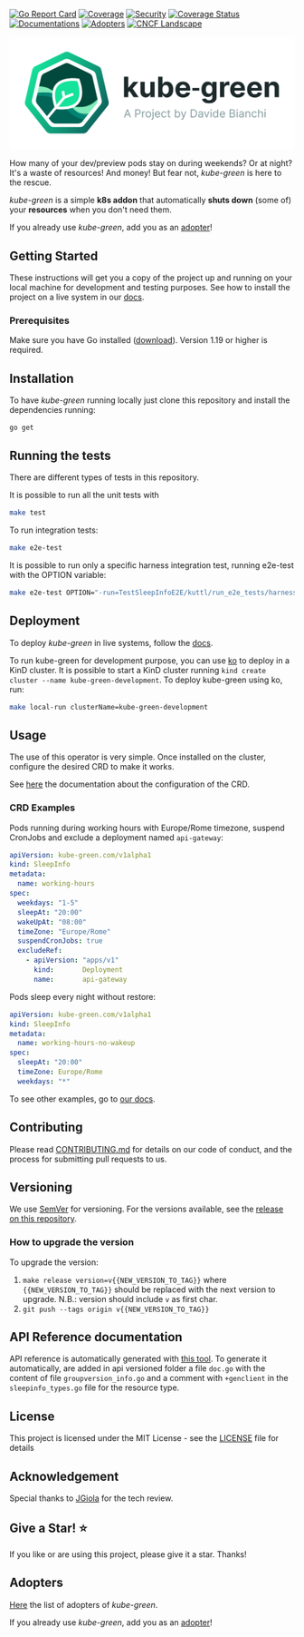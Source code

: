 [![Go Report Card][go-report-svg]][go-report-card]
[![Coverage][test-and-build-svg]][test-and-build]
[![Security][security-badge]][security-pipelines]
[![Coverage Status][coverage-badge]][coverage]
[![Documentations][website-badge]][website]
[![Adopters][adopters-badge]][adopters]
[![CNCF Landscape][cncf-badge]][cncf-landscape]

<picture>
  <source media="(prefers-color-scheme: dark)" srcset="https://raw.githubusercontent.com/kube-green/kube-green/main/logo/logo-horizontal-dark.svg">
  <img alt="Dark kube-green logo" src="https://raw.githubusercontent.com/kube-green/kube-green/main/logo/logo-horizontal.svg">
</picture>

How many of your dev/preview pods stay on during weekends? Or at night? It's a waste of resources! And money! But fear not, *kube-green* is here to the rescue.

*kube-green* is a simple **k8s addon** that automatically **shuts down** (some of) your **resources** when you don't need them.

If you already use *kube-green*, add you as an [adopter][add-adopters]!

## Getting Started

These instructions will get you a copy of the project up and running on your local machine for development and testing purposes. See how to install the project on a live system in our [docs](https://kube-green.dev/docs/install/).

### Prerequisites

Make sure you have Go installed ([download](https://go.dev/dl/)). Version 1.19 or higher is required.

## Installation

To have *kube-green* running locally just clone this repository and install the dependencies running:

```golang
go get
```

## Running the tests

There are different types of tests in this repository.

It is possible to run all the unit tests with

```sh
make test
```

To run integration tests:

```sh
make e2e-test
```

It is possible to run only a specific harness integration test, running e2e-test with the OPTION variable:

```sh
make e2e-test OPTION="-run=TestSleepInfoE2E/kuttl/run_e2e_tests/harness/{TEST_NAME}"
```

## Deployment

To deploy *kube-green* in live systems, follow the [docs](https://kube-green.dev/docs/install/).

To run kube-green for development purpose, you can use [ko](https://ko.build/) to deploy
in a KinD cluster.
It is possible to start a KinD cluster running `kind create cluster --name kube-green-development`.
To deploy kube-green using ko, run:

```sh
make local-run clusterName=kube-green-development
```

## Usage

The use of this operator is very simple. Once installed on the cluster, configure the desired CRD to make it works.

See [here](https://kube-green.dev/docs/configuration/) the documentation about the configuration of the CRD.

### CRD Examples

Pods running during working hours with Europe/Rome timezone, suspend CronJobs and exclude a deployment named `api-gateway`:

```yaml
apiVersion: kube-green.com/v1alpha1
kind: SleepInfo
metadata:
  name: working-hours
spec:
  weekdays: "1-5"
  sleepAt: "20:00"
  wakeUpAt: "08:00"
  timeZone: "Europe/Rome"
  suspendCronJobs: true
  excludeRef:
    - apiVersion: "apps/v1"
      kind:       Deployment
      name:       api-gateway
```

Pods sleep every night without restore:

```yaml
apiVersion: kube-green.com/v1alpha1
kind: SleepInfo
metadata:
  name: working-hours-no-wakeup
spec:
  sleepAt: "20:00"
  timeZone: Europe/Rome
  weekdays: "*"
```

To see other examples, go to [our docs](https://kube-green.dev/docs/configuration/#examples).

## Contributing

Please read [CONTRIBUTING.md](https://gist.github.com/PurpleBooth/b24679402957c63ec426) for details on our code of conduct, and the process for submitting pull requests to us.

## Versioning

We use [SemVer](http://semver.org/) for versioning. For the versions available, see the [release on this repository](https://github.com/kube-green/kube-green/releases).

### How to upgrade the version

To upgrade the version:

1. `make release version=v{{NEW_VERSION_TO_TAG}}` where `{{NEW_VERSION_TO_TAG}}` should be replaced with the next version to upgrade. N.B.: version should include `v` as first char.
2. `git push --tags origin v{{NEW_VERSION_TO_TAG}}`

## API Reference documentation

API reference is automatically generated with [this tool](https://github.com/ahmetb/gen-crd-api-reference-docs). To generate it automatically, are added in api versioned folder a file `doc.go` with the content of file `groupversion_info.go` and a comment with `+genclient` in the `sleepinfo_types.go` file for the resource type.

## License

This project is licensed under the MIT License - see the [LICENSE](LICENSE) file for details

## Acknowledgement

Special thanks to [JGiola](https://github.com/JGiola) for the tech review.

## Give a Star! ⭐

If you like or are using this project, please give it a star. Thanks!

## Adopters

[Here](https://kube-green.dev/docs/adopters/) the list of adopters of *kube-green*.

If you already use *kube-green*, add you as an [adopter][add-adopters]!

[go-report-svg]: https://goreportcard.com/badge/github.com/kube-green/kube-green
[go-report-card]: https://goreportcard.com/report/github.com/kube-green/kube-green
[test-and-build-svg]: https://github.com/kube-green/kube-green/actions/workflows/test.yml/badge.svg
[test-and-build]: https://github.com/kube-green/kube-green/actions/workflows/test.yml
[coverage-badge]: https://coveralls.io/repos/github/kube-green/kube-green/badge.svg?branch=main
[coverage]: https://coveralls.io/github/kube-green/kube-green?branch=main
[website-badge]: https://img.shields.io/static/v1?label=kube-green&color=blue&message=docs&style=flat
[website]: https://kube-green.dev
[security-badge]: https://github.com/kube-green/kube-green/actions/workflows/security.yml/badge.svg
[security-pipelines]: https://github.com/kube-green/kube-green/actions/workflows/security.yml
[adopters-badge]: https://img.shields.io/static/v1?label=ADOPTERS&color=blue&message=docs&style=flat
[adopters]: https://kube-green.dev/docs/adopters/
[add-adopters]: https://github.com/kube-green/kube-green.github.io/blob/main/CONTRIBUTING.md#add-your-organization-to-adopters
[cncf-badge]: https://img.shields.io/badge/CNCF%20Landscape-5699C6
[cncf-landscape]: https://landscape.cncf.io/?item=orchestration-management--scheduling-orchestration--kube-green
